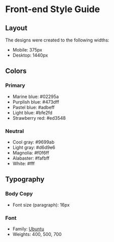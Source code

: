# Front-end Style Guide

## Layout

The designs were created to the following widths:

- Mobile: 375px
- Desktop: 1440px

## Colors

### Primary

- Marine blue: 	#02295a
- Purplish blue: #473dff
- Pastel blue: #adbeff
- Light blue: #bfe2fd
- Strawberry red: #ed3548

### Neutral

- Cool gray: #9699ab
- Light gray: #d6d9e6
- Magnolia: #f0f6ff
- Alabaster: #fafbff
- White: #fff

## Typography

### Body Copy

- Font size (paragraph): 16px

### Font

- Family: [Ubuntu](https://fonts.google.com/specimen/Ubuntu)
- Weights: 400, 500, 700
